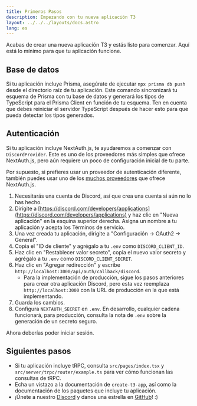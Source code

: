 ```yaml
---
title: Primeros Pasos
description: Empezando con tu nueva aplicación T3
layout: ../../../layouts/docs.astro
lang: es
---
```


Acabas de crear una nueva aplicación T3 y estás listo para comenzar. Aquí está lo mínimo para que tu aplicación funcione.

## Base de datos

Si tu aplicación incluye Prisma, asegúrate de ejecutar `npx prisma db push` desde el directorio raíz de tu aplicación. Este comando sincronizará tu esquema de Prisma con tu base de datos y generará los tipos de TypeScript para el Prisma Client en función de tu esquema. Ten en cuenta que debes reiniciar el servidor TypeScript después de hacer esto para que pueda detectar los tipos generados.

## Autenticación

Si tu aplicación incluye NextAuth.js, te ayudaremos a comenzar con `DiscordProvider`. Este es uno de los proveedores más simples que ofrece NextAuth.js, pero aún requiere un poco de configuración inicial de tu parte.

Por supuesto, si prefieres usar un proveedor de autenticación diferente, también puedes usar uno de los [muchos proveedores](https://next-auth.js.org/providers/) que ofrece NextAuth.js.

1. Necesitarás una cuenta de Discord, así que crea una cuenta si aún no lo has hecho.
2. Dirígite a [https://discord.com/developers/applications](https://discord.com/developers/applications) y haz clic en "Nueva aplicación" en la esquina superior derecha. Asigna un nombre a tu aplicación y acepta los Términos de servicio.
3. Una vez creada tu aplicación, dirígite a "Configuración → OAuth2 → General".
4. Copia el "ID de cliente" y agrégalo a tu `.env` como `DISCORD_CLIENT_ID`.
5. Haz clic en "Restablecer valor secreto", copia el nuevo valor secreto y agrégalo a tu `.env` como `DISCORD_CLIENT_SECRET`.
6. Haz clic en "Agregar redirección" y escribe `http://localhost:3000/api/auth/callback/discord`.
   - Para la implementación de producción, sigue los pasos anteriores para crear otra aplicación Discord, pero esta vez reemplaza `http://localhost:3000` con la URL de producción en la que está implementando.
7. Guarda los cambios.
8. Configura `NEXTAUTH_SECRET` en `.env`. En desarrollo, cualquier cadena funcionará, para producción, consulta la nota de `.env` sobre la generación de un secreto seguro.

Ahora deberías poder iniciar sesión.

## Siguientes pasos

- Si tu aplicación incluye tRPC, consulta `src/pages/index.tsx` y `src/server/trpc/router/example.ts` para ver cómo funcionan las consultas de tRPC.
- Echa un vistazo a la documentación de `create-t3-app`, así como la documentación de los paquetes que incluye tu aplicación.
- ¡Únete a nuestro [Discord](https://t3.gg/discord) y danos una estrella en [GitHub](https://github.com/t3-oss/create-t3-app)! :)

